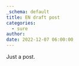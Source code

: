 ```yaml
---
_schema: default
title: EN draft post
categories:
  - sure
author:
date: 2022-12-07 06:00:00
---
```

Just a post.